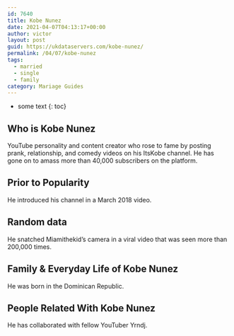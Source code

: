 ```yaml
---
id: 7640
title: Kobe Nunez
date: 2021-04-07T04:13:17+00:00
author: victor
layout: post
guid: https://ukdataservers.com/kobe-nunez/
permalink: /04/07/kobe-nunez  
tags:
  - married
  - single
  - family
category: Mariage Guides
---
```


* some text
{: toc}


## Who is Kobe Nunez



YouTube personality and content creator who rose to fame by posting prank, relationship, and comedy videos on his ItsKobe channel. He has gone on to amass more than 40,000 subscribers on the platform.

                
                
                
## Prior to Popularity



He introduced his channel in a March 2018 video.

                
                
                
## Random data



He snatched Miamithekid&#8217;s camera in a viral video that was seen more than 200,000 times.

                
                
                
## Family & Everyday Life of Kobe Nunez



He was born in the Dominican Republic.

                
                
                
## People Related With Kobe Nunez



He has collaborated with fellow YouTuber Yrndj. 

                
              
            
          
          
          